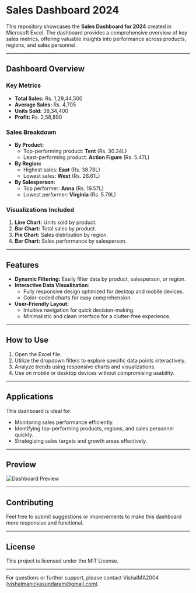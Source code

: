 # Sales Dashboard 2024

This repository showcases the **Sales Dashboard for 2024** created in Microsoft Excel. The dashboard provides a comprehensive overview of key sales metrics, offering valuable insights into performance across products, regions, and sales personnel.

---

## Dashboard Overview

### Key Metrics
- **Total Sales:** Rs. 1,29,44,500
- **Average Sales:** Rs. 4,705
- **Units Sold:** 38,34,400
- **Profit:** Rs. 2,58,890

### Sales Breakdown
- **By Product:**
  - Top-performing product: **Tent** (Rs. 30.24L)
  - Least-performing product: **Action Figure** (Rs. 5.47L)
- **By Region:**
  - Highest sales: **East** (Rs. 38.78L)
  - Lowest sales: **West** (Rs. 26.61L)
- **By Salesperson:**
  - Top performer: **Anna** (Rs. 19.57L)
  - Lowest performer: **Virginia** (Rs. 5.79L)

### Visualizations Included
1. **Line Chart:** Units sold by product.
2. **Bar Chart:** Total sales by product.
3. **Pie Chart:** Sales distribution by region.
4. **Bar Chart:** Sales performance by salesperson.

---

## Features
- **Dynamic Filtering:** Easily filter data by product, salesperson, or region.
- **Interactive Data Visualization:**
  - Fully responsive design optimized for desktop and mobile devices.
  - Color-coded charts for easy comprehension.
- **User-Friendly Layout:**
  - Intuitive navigation for quick decision-making.
  - Minimalistic and clean interface for a clutter-free experience.

---

## How to Use
1. Open the Excel file.
2. Utilize the dropdown filters to explore specific data points interactively.
3. Analyze trends using responsive charts and visualizations.
4. Use on mobile or desktop devices without compromising usability.

---

## Applications
This dashboard is ideal for:
- Monitoring sales performance efficiently.
- Identifying top-performing products, regions, and sales personnel quickly.
- Strategizing sales targets and growth areas effectively.

---

## Preview
![Dashboard Preview](./assets/sales_dashboard_2024_preview.png)

---

## Contributing
Feel free to submit suggestions or improvements to make this dashboard more responsive and functional.

---

## License
This project is licensed under the MIT License.

---

For questions or further support, please contact VishalMA2004 (vishalmanickasundaram@gmail.com).
